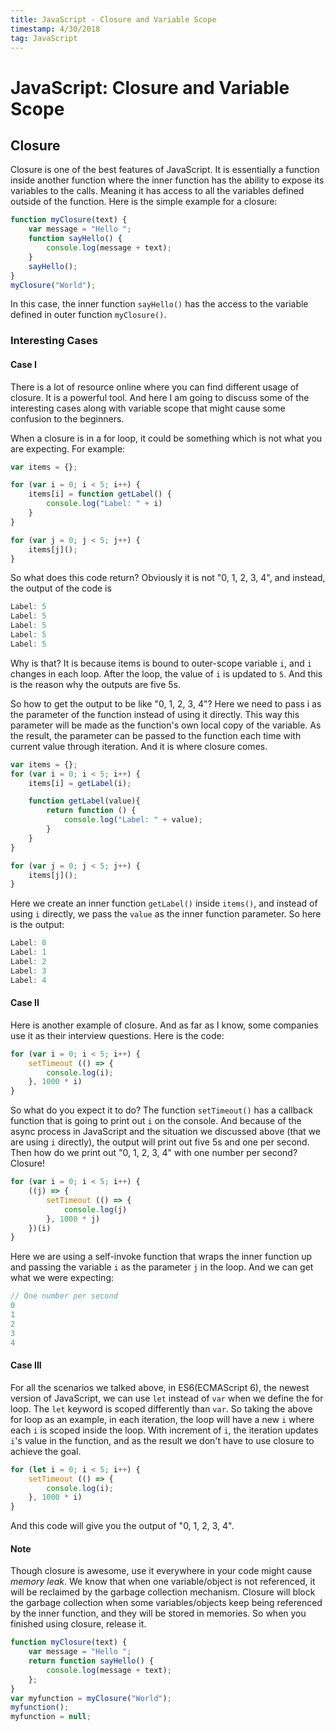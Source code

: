 ```yaml
---
title: JavaScript - Closure and Variable Scope
timestamp: 4/30/2018
tag: JavaScript
---
```


# JavaScript: Closure and Variable Scope

## Closure

Closure is one of the best features of JavaScript. It is essentially a function inside another function where the inner function has the ability to expose its variables to the calls. Meaning it has access to all the variables defined outside of the function. Here is the simple example for a closure:

```js
function myClosure(text) {
    var message = "Hello ";
    function sayHello() {
        console.log(message + text);
    }
    sayHello();
}
myClosure("World");
```

In this case, the inner function `sayHello()` has the access to the variable defined in outer function `myClosure()`.

### Interesting Cases

#### Case I

There is a lot of resource online where you can find different usage of closure. It is a powerful tool. And here I am going to discuss some of the interesting cases along with variable scope that might cause some confusion to the beginners.

When a closure is in a for loop, it could be something which is not what you are expecting. For example:

```javascript
var items = {};

for (var i = 0; i < 5; i++) {
    items[i] = function getLabel() {
        console.log("Label: " + i)
    }
}

for (var j = 0; j < 5; j++) {
    items[j]();
}
```

So what does this code return? Obviously it is not "0, 1, 2, 3, 4", and instead, the output of the code is

```javascript
Label: 5
Label: 5
Label: 5
Label: 5
Label: 5
```

Why is that? It is because items is bound to outer-scope variable `i`, and `i` changes in each loop. After the loop, the value of `i` is updated to `5`. And this is the reason why the outputs are five 5s.

So how to get the output to be like "0, 1, 2, 3, 4"? Here we need to pass i as the parameter of the function instead of using it directly. This way this parameter will be made as the function's own local copy of the variable. As the result, the parameter can be passed to the function each time with current value through iteration. And it is where closure comes.

```javascript
var items = {};
for (var i = 0; i < 5; i++) {
    items[i] = getLabel(i);

    function getLabel(value){
        return function () {
            console.log("Label: " + value);
        }
    }
}

for (var j = 0; j < 5; j++) {
    items[j]();
}
```

Here we create an inner function `getLabel()` inside `items()`, and instead of using `i` directly, we pass the `value` as the inner function parameter. So here is the output:

```javascript
Label: 0
Label: 1
Label: 2
Label: 3
Label: 4
```

#### Case II

Here is another example of closure. And as far as I know, some companies use it as their interview questions.  Here is the code:

```javascript
for (var i = 0; i < 5; i++) {
    setTimeout (() => {
        console.log(i);
    }, 1000 * i)
}
```

So what do you expect it to do? The function `setTimeout()` has a callback function that is going to print out `i` on the console. And because of the async process in JavaScript and the situation we discussed above (that we are using `i` directly), the output will print out five 5s and one per second. Then how do we print out "0, 1, 2, 3, 4" with one number per second? Closure!

```javascript
for (var i = 0; i < 5; i++) {
    ((j) => {
        setTimeout (() => {
            console.log(j)
        }, 1000 * j)
    })(i)
}
```

Here we are using a self-invoke function that wraps the inner function up and passing the variable `i` as the parameter `j` in the loop. And we can get what we were expecting:

```javascript
// One number per second
0
1
2
3
4
```

#### Case III

For all the scenarios we talked above, in ES6(ECMAScript 6), the newest version of JavaScript, we can use `let` instead of `var` when we define the for loop. The `let` keyword is scoped differently than `var`. So taking the above for loop as an example, in each iteration, the loop will have a new `i` where each `i` is scoped inside the loop. With increment of `i`, the iteration updates `i`'s value in the function, and as the result we don't have to use closure to achieve the goal.

```javascript
for (let i = 0; i < 5; i++) {
    setTimeout (() => {
        console.log(i);
    }, 1000 * i)
}
```

And this code will give you the output of "0, 1, 2, 3, 4".

#### Note

Though closure is awesome, use it everywhere in your code might cause *memory leak*. We know that when one variable/object is not referenced, it will be reclaimed by the garbage collection mechanism. Closure will block the garbage collection when some variables/objects keep being referenced by the inner function, and they will be stored in memories. So when you finished using closure, release it.

```javascript
function myClosure(text) {
    var message = "Hello ";
    return function sayHello() {
        console.log(message + text);
    };
}
var myfunction = myClosure("World");
myfunction();
myfunction = null;
```
